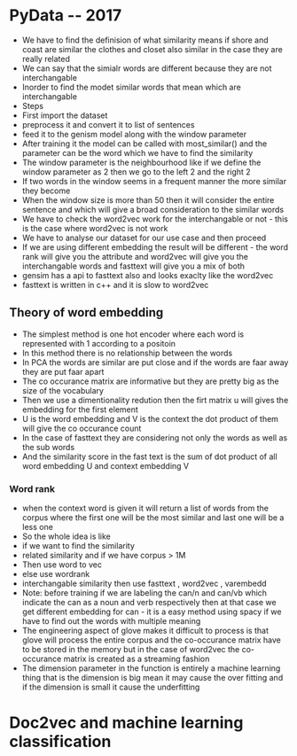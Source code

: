 # PyData -- 2017
- We have to find the definision of what similarity means if shore and coast are similar  the clothes and closet also similar in the case they are really related
- We can say that the simialr words are different because they are not interchangable
- Inorder to find the modet similar words that mean which are interchangable 
- Steps
- First import the dataset
- preprocess it and convert it to list of sentences
- feed it to the genism model along with the window parameter
- After training it the model can be called with most_similar() and the parameter can be the word which we have to find the similarity
- The window parameter is the neighbourhood like if we define the window parameter as 2 then we go to the left 2 and the right 2
- If two words in the window seems in a frequent manner the more similar they become
- When the window size is more than 50  then it will consider the entire sentence and which will give a broad consideration to the similar words
- We have to check the word2vec work for the interchangable or not - this is the case where word2vec is not work
- We have to analyse our dataset for our use case and then proceed
- If we are using different embedding the result will be different - the word rank will give you the attribute and word2vec will give you the interchangable words and fasttext will give you a mix of both
- gensim has a api to fasttext also and looks exaclty like the word2vec
- fasttext is written in c++ and it is slow to word2vec
## Theory of word embedding
- The simplest method is one hot encoder where each word is represented with 1 according to a positoin
- In this method there is no relationship between the words
- In PCA the words are similar are put close and if the words are faar away they are put faar apart
- The co occurance matrix are informative but they are pretty big as the size of the vocabulary
- Then we use a dimentionality redution then the firt matrix u will gives the embedding for the first element
- U is the word embedding and V is the context the dot product of them will give the co occurance count
- In the case of fasttext they are considering not only the words as well as the sub words
- And the similarity score in the fast text is the sum of dot product of all word embedding U and context embedding V
### Word rank 
- when the context word is given it will return a list of words from the corpus where the first one will be the most similar and last one will be a less one
- So the whole idea is like 
- if we want to find the similarity
- related similarity and if we have corpus > 1M
- Then use word to vec 
- else use wordrank
- interchangable similarity then use fasttext , word2vec , varembedd
- Note: before training if we are labeling the can/n and can/vb which indicate the can as a noun and verb respectively then at that case we get different embedding for can - it is a easy method using spacy if we have to find out the words with multiple meaning
- The engineering aspect of glove makes it difficult to process is that glove will process the entire corpus and the co-occurance matrix have to be stored in the memory but in the case of word2vec the co-occurance matrix is created as a streaming fashion
- The dimension parameter in the function is entirely a machine learning thing that is the dimension is big mean it may cause the over fitting and if the dimension is small it cause the underfitting
# Doc2vec and machine learning classification
